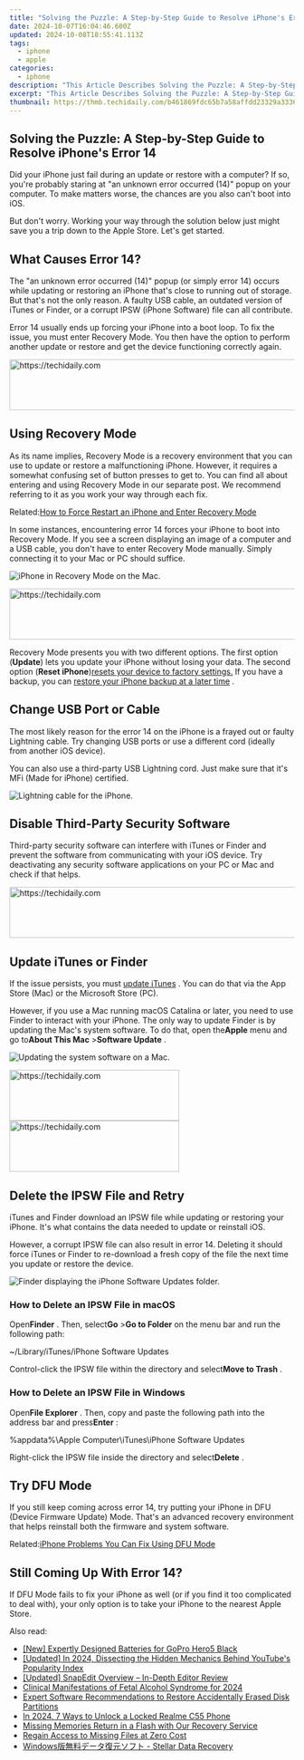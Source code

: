 ```yaml
---
title: "Solving the Puzzle: A Step-by-Step Guide to Resolve iPhone's Error 14"
date: 2024-10-07T16:04:46.600Z
updated: 2024-10-08T18:55:41.113Z
tags:
  - iphone
  - apple
categories:
  - iphone
description: "This Article Describes Solving the Puzzle: A Step-by-Step Guide to Resolve iPhone's Error 14"
excerpt: "This Article Describes Solving the Puzzle: A Step-by-Step Guide to Resolve iPhone's Error 14"
thumbnail: https://thmb.techidaily.com/b461869fdc65b7a58affdd23329a3336b55cdb42a5e0550c353e9047546c19d2.jpg
---
```


## Solving the Puzzle: A Step-by-Step Guide to Resolve iPhone's Error 14

 Did your iPhone just fail during an update or restore with a computer? If so, you're probably staring at "an unknown error occurred (14)" popup on your computer. To make matters worse, the chances are you also can't boot into iOS.

 But don't worry. Working your way through the solution below just might save you a trip down to the Apple Store. Let's get started.

## What Causes Error 14?

 The "an unknown error occurred (14)" popup (or simply error 14) occurs while updating or restoring an iPhone that's close to running out of storage. But that's not the only reason. A faulty USB cable, an outdated version of iTunes or Finder, or a corrupt IPSW (iPhone Software) file can all contribute.

 Error 14 usually ends up forcing your iPhone into a boot loop. To fix the issue, you must enter Recovery Mode. You then have the option to perform another update or restore and get the device functioning correctly again.

<!-- affiliate ads begin -->
<a href="https://ephamedtechinc.pxf.io/c/5597632/2136620/26400" target="_top" id="2136620">
  <img src="//a.impactradius-go.com/display-ad/26400-2136620" border="0" alt="https://techidaily.com" width="728" height="90"/>
</a>
<img height="0" width="0" src="https://ephamedtechinc.pxf.io/i/5597632/2136620/26400" style="position:absolute;visibility:hidden;" border="0" />
<!-- affiliate ads end -->

## Using Recovery Mode

 As its name implies, Recovery Mode is a recovery environment that you can use to update or restore a malfunctioning iPhone. However, it requires a somewhat confusing set of button presses to get to. You can find all about entering and using Recovery Mode in our separate post. We recommend referring to it as you work your way through each fix.

 Related:[How to Force Restart an iPhone and Enter Recovery Mode](https://www.makeuseof.com/tag/restart-iphone-recovery-mode/)

 In some instances, encountering error 14 forces your iPhone to boot into Recovery Mode. If you see a screen displaying an image of a computer and a USB cable, you don't have to enter Recovery Mode manually. Simply connecting it to your Mac or PC should suffice.

![iPhone in Recovery Mode on the Mac.](https://static1.makeuseofimages.com/wordpress/wp-content/uploads/2021/09/1-recovery-mode.png)

<!-- affiliate ads begin -->
<a href="https://aidotcom.pxf.io/c/5597632/2134500/19576" target="_top" id="2134500">
  <img src="//a.impactradius-go.com/display-ad/19576-2134500" border="0" alt="https://techidaily.com" width="600" height="90"/>
</a>
<img height="0" width="0" src="https://aidotcom.pxf.io/i/5597632/2134500/19576" style="position:absolute;visibility:hidden;" border="0" />
<!-- affiliate ads end -->

 Recovery Mode presents you with two different options. The first option (**Update**) lets you update your iPhone without losing your data. The second option (**Reset iPhone**)[resets your device to factory settings.](https://www.makeuseof.com/tag/how-to-factory-reset-iphone-ipad/) If you have a backup, you can [restore your iPhone backup at a later time](https://www.makeuseof.com/tag/restore-iphone-ipad-from-backup/) .

## Change USB Port or Cable

 The most likely reason for the error 14 on the iPhone is a frayed out or faulty Lightning cable. Try changing USB ports or use a different cord (ideally from another iOS device).

 You can also use a third-party USB Lightning cord. Just make sure that it's MFi (Made for iPhone) certified.

![Lightning cable for the iPhone.](https://static1.makeuseofimages.com/wordpress/wp-content/uploads/2021/09/2-lightning-cable.jpg)

## Disable Third-Party Security Software

 Third-party security software can interfere with iTunes or Finder and prevent the software from communicating with your iOS device. Try deactivating any security software applications on your PC or Mac and check if that helps.

<!-- affiliate ads begin -->
<a href="https://appsumo.8odi.net/c/5597632/2118305/7443" target="_top" id="2118305">
  <img src="//a.impactradius-go.com/display-ad/7443-2118305" border="0" alt="https://techidaily.com" width="728" height="90"/>
</a>
<img height="0" width="0" src="https://appsumo.8odi.net/i/5597632/2118305/7443" style="position:absolute;visibility:hidden;" border="0" />
<!-- affiliate ads end -->

## Update iTunes or Finder

 If the issue persists, you must [update iTunes](https://www.makeuseof.com/how-to-update-itunes-mac/) . You can do that via the App Store (Mac) or the Microsoft Store (PC).

 However, if you use a Mac running macOS Catalina or later, you need to use Finder to interact with your iPhone. The only way to update Finder is by updating the Mac's system software. To do that, open the**Apple** menu and go to**About This Mac** \>**Software Update** .

![Updating the system software on a Mac.](https://static1.makeuseofimages.com/wordpress/wp-content/uploads/2021/09/3-update-system-software.png)

<!-- affiliate ads begin -->
<a href="https://aligracehair.sjv.io/c/5597632/1880940/19272" target="_top" id="1880940">
  <img src="//a.impactradius-go.com/display-ad/19272-1880940" border="0" alt="https://techidaily.com" width="300" height="90"/>
</a>
<img height="0" width="0" src="https://aligracehair.sjv.io/i/5597632/1880940/19272" style="position:absolute;visibility:hidden;" border="0" />
<!-- affiliate ads end -->

<!-- affiliate ads begin -->
<a href="https://aligracehair.sjv.io/c/5597632/2012429/19272" target="_top" id="2012429">
  <img src="//a.impactradius-go.com/display-ad/19272-2012429" border="0" alt="https://techidaily.com" width="300" height="90"/>
</a>
<img height="0" width="0" src="https://aligracehair.sjv.io/i/5597632/2012429/19272" style="position:absolute;visibility:hidden;" border="0" />
<!-- affiliate ads end -->

## Delete the IPSW File and Retry

 iTunes and Finder download an IPSW file while updating or restoring your iPhone. It's what contains the data needed to update or reinstall iOS.

 However, a corrupt IPSW file can also result in error 14\. Deleting it should force iTunes or Finder to re-download a fresh copy of the file the next time you update or restore the device.

![Finder displaying the iPhone Software Updates folder.](https://static1.makeuseofimages.com/wordpress/wp-content/uploads/2021/09/4-ipsw-folder.png)

### How to Delete an IPSW File in macOS

 Open**Finder** . Then, select**Go** \>**Go to Folder** on the menu bar and run the following path:

~/Library/iTunes/iPhone Software Updates

 Control-click the IPSW file within the directory and select**Move to Trash** .

### How to Delete an IPSW File in Windows

 Open**File Explorer** . Then, copy and paste the following path into the address bar and press**Enter** :

%appdata%\Apple Computer\iTunes\iPhone Software Updates

 Right-click the IPSW file inside the directory and select**Delete** .

## Try DFU Mode

 If you still keep coming across error 14, try putting your iPhone in DFU (Device Firmware Update) Mode. That's an advanced recovery environment that helps reinstall both the firmware and system software.

 Related:[iPhone Problems You Can Fix Using DFU Mode](https://www.makeuseof.com/tag/dfu-mode-iphone-problems/)

## Still Coming Up With Error 14?

 If DFU Mode fails to fix your iPhone as well (or if you find it too complicated to deal with), your only option is to take your iPhone to the nearest Apple Store.

<ins class="adsbygoogle"
     style="display:block"
     data-ad-format="autorelaxed"
     data-ad-client="ca-pub-7571918770474297"
     data-ad-slot="1223367746"></ins>

<ins class="adsbygoogle"
     style="display:block"
     data-ad-client="ca-pub-7571918770474297"
     data-ad-slot="8358498916"
     data-ad-format="auto"
     data-full-width-responsive="true"></ins>

<span class="atpl-alsoreadstyle">Also read:</span>
<div><ul>
<li><a href="https://article-posts.techidaily.com/new-expertly-designed-batteries-for-gopro-hero5-black/"><u>[New] Expertly Designed Batteries for GoPro Hero5 Black</u></a></li>
<li><a href="https://facebook-video-footage.techidaily.com/updated-in-2024-dissecting-the-hidden-mechanics-behind-youtubes-popularity-index/"><u>[Updated] In 2024, Dissecting the Hidden Mechanics Behind YouTube's Popularity Index</u></a></li>
<li><a href="https://extra-support.techidaily.com/updated-snapedit-overview-in-depth-editor-review/"><u>[Updated] SnapEdit Overview – In-Depth Editor Review</u></a></li>
<li><a href="https://screen-sharing-recording.techidaily.com/clinical-manifestations-of-fetal-alcohol-syndrome-for-2024/"><u>Clinical Manifestations of Fetal Alcohol Syndrome for 2024</u></a></li>
<li><a href="https://data-recovery.techidaily.com/expert-software-recommendations-to-restore-accidentally-erased-disk-partitions/"><u>Expert Software Recommendations to Restore Accidentally Erased Disk Partitions</u></a></li>
<li><a href="https://easy-unlock-android.techidaily.com/in-2024-7-ways-to-unlock-a-locked-realme-c55-phone-by-drfone-android/"><u>In 2024, 7 Ways to Unlock a Locked Realme C55 Phone</u></a></li>
<li><a href="https://data-recovery.techidaily.com/missing-memories-return-in-a-flash-with-our-recovery-service/"><u>Missing Memories Return in a Flash with Our Recovery Service</u></a></li>
<li><a href="https://data-recovery.techidaily.com/regain-access-to-missing-files-at-zero-cost/"><u>Regain Access to Missing Files at Zero Cost</u></a></li>
<li><a href="https://data-recovery.techidaily.com/1720600619111-windows-stellar-data-recovery/"><u>Windows版無料データ復元ソフト - Stellar Data Recovery</u></a></li>
</ul></div>

